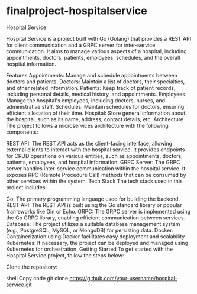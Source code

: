 # finalproject-hospitalservice

Hospital Service

Hospital Service is a project built with Go (Golang) that provides a REST API for client communication and a GRPC server for inter-service communication. It aims to manage various aspects of a hospital, including appointments, doctors, patients, employees, schedules, and the overall hospital information.

Features
Appointments: Manage and schedule appointments between doctors and patients.
Doctors: Maintain a list of doctors, their specialties, and other related information.
Patients: Keep track of patient records, including personal details, medical history, and appointments.
Employees: Manage the hospital's employees, including doctors, nurses, and administrative staff.
Schedules: Maintain schedules for doctors, ensuring efficient allocation of their time.
Hospital: Store general information about the hospital, such as its name, address, contact details, etc.
Architecture
The project follows a microservices architecture with the following components:

REST API: The REST API acts as the client-facing interface, allowing external clients to interact with the hospital service. It provides endpoints for CRUD operations on various entities, such as appointments, doctors, patients, employees, and hospital information.
GRPC Server: The GRPC server handles inter-service communication within the hospital service. It exposes RPC (Remote Procedure Call) methods that can be consumed by other services within the system.
Tech Stack
The tech stack used in this project includes:

Go: The primary programming language used for building the backend.
REST API: The REST API is built using the Go standard library or popular frameworks like Gin or Echo.
GRPC: The GRPC server is implemented using the Go GRPC library, enabling efficient communication between services.
Database: The project utilizes a suitable database management system (e.g., PostgreSQL, MySQL, or MongoDB) for persisting data.
Docker: Containerization using Docker facilitates easy deployment and scalability.
Kubernetes: If necessary, the project can be deployed and managed using Kubernetes for orchestration.
Getting Started
To get started with the Hospital Service project, follow the steps below:

Clone the repository:

shell
Copy code
git clone https://github.com/your-username/hospital-service.git